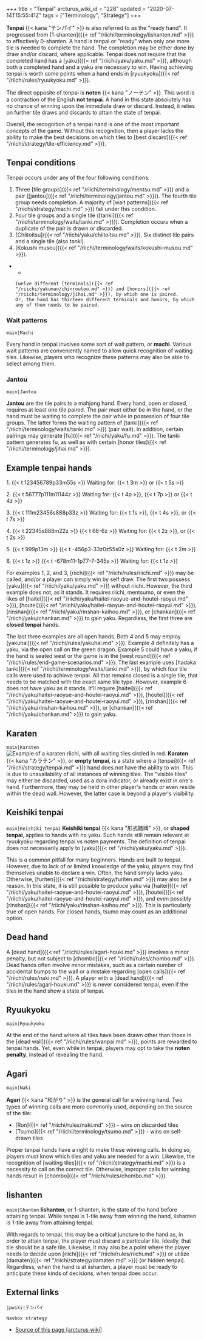 +++
title = "Tenpai"
arcturus_wiki_id = "228"
updated = "2020-07-14T15:55:41Z"
tags = ["Terminology", "Strategy"]
+++

**Tenpai** {{< kana "テンパイ" >}} is also referred to as the "ready hand". It progressed from
[1-shanten]({{< ref "/riichi/terminology/iishanten.md" >}}) to effectively 0-shanten. A hand is
tenpai or "ready" when only one more tile is needed to complete the hand. The completion may be
either done by draw and/or discard, where applicable. Tenpai does not require that the completed
hand has a [yaku]({{< ref "/riichi/yaku/yaku.md" >}}), although both a completed hand and a yaku are
necessary to win. Having achieving tenpai is worth some points when a hand ends in
[ryuukyoku]({{< ref "/riichi/rules/ryuukyoku.md" >}}).

The direct opposite of tenpai is **noten** {{< kana "ノーテン" >}}. This word is a contraction of
the English **not tenpai**. A hand in this state absolutely has no chance of winning upon the
immediate draw or discard. Instead, it relies on further tile draws and discards to attain the state
of tenpai.

Overall, the recognition of a tenpai hand is one of the most important concepts of the game. Without
this recognition, then a player lacks the ability to make the best decisions on which tiles to [best
discard]({{< ref "/riichi/strategy/tile-efficiency.md" >}}).

## Tenpai conditions

Tenpai occurs under any of the four following conditions:

1.  Three [tile groups]({{< ref "/riichi/terminology/mentsu.md" >}}) and a pair
    ([jantou]({{< ref "/riichi/terminology/jantou.md" >}})). The fourth tile group needs completion.
    A majority of [wait patterns]({{< ref "/riichi/strategy/machi.md" >}}) fall under this
    condition.
2.  Four tile groups and a single tile ([tanki]({{< ref "/riichi/terminology/waits/tanki.md" >}})).
    Completion occurs when a duplicate of the pair is drawn or discarded.
3.  [Chiitoitsu]({{< ref "/riichi/yaku/chiitoitsu.md" >}}). Six distinct tile pairs and a single
    tile (also tanki).
4.  [Kokushi musou]({{< ref "/riichi/terminology/waits/kokushi-musou.md" >}}).

<!-- end list -->

- -


      Twelve different [terminals]({{< ref "/riichi/yakuman/chinroutou.md" >}}) and [honors]({{< ref "/riichi/terminology/jihai.md" >}}), by which one is paired.
      Or, the hand has thirteen different terminals and honors, by which any of them needs to be paired.

### Wait patterns

`main|Machi`

Every hand in tenpai involves some sort of wait pattern, or **machi**. Various wait patterns are
conveniently named to allow quick recognition of waiting tiles. Likewise, players who recognize
these patterns may also be able to select among them.

### Jantou

`main|Jantou`

**Jantou** are the tile pairs to a mahjong hand. Every hand, open or closed, requires at least one
tile paired. The pair must either be in the hand, or the hand must be waiting to complete the pair
while in possession of four tile groups. The latter forms the waiting pattern of
[tanki]({{< ref "/riichi/terminology/waits/tanki.md" >}}) (pair wait). In addition, certain pairings
may generate [fu]({{< ref "/riichi/yaku/fu.md" >}}). The tanki pattern generates fu, as well as with
certain [honor tiles]({{< ref "/riichi/terminology/jihai.md" >}}).

## Example tenpai hands

1\. {{< t 123456789p33m55s >}} Waiting for: {{< t 3m >}} or {{< t 5s >}}

2\. {{< t 56777p111m11144z >}} Waiting for: {{< t 4p >}}, {{< t 7p >}} or {{< t 4z >}}

3\. {{< t 111m23456s888p33z >}} Waiting for: {{< t 1s >}}, {{< t 4s >}}, or {{< t 7s >}}

4\. {{< t 22345s888m22z >}} {{< t 66-6z >}} Waiting for: {{< t 2z >}}, or {{< t 2s >}}

5\. {{< t 999p13m >}} {{< t -456p3-33z0z55s0z >}} Waiting for: {{< t 2m >}}

6\. {{< t 1z >}} {{< t -678m11-1p77-7-345s >}} Waiting for: {{< t 1z >}}

For examples 1, 2, and 3, [riichi]({{< ref "/riichi/rules/riichi.md" >}}) may be called, and/or a
player can simply win by self draw. The first two possess [yaku]({{< ref "/riichi/yaku/yaku.md" >}})
without riichi. However, the third example does not, as it stands. It requires riichi, mentsumo, or
even the likes of [haitei]({{< ref "/riichi/yaku/haitei-raoyue-and-houtei-raoyui.md" >}}),
[houtei]({{< ref "/riichi/yaku/haitei-raoyue-and-houtei-raoyui.md" >}}),
[rinshan]({{< ref "/riichi/yaku/rinshan-kaihou.md" >}}), or
[chankan]({{< ref "/riichi/yaku/chankan.md" >}}) to gain yaku. Regardless, the first three are
**closed tenpai** hands.

The last three examples are all open hands. Both 4 and 5 may employ
[yakuhai]({{< ref "/riichi/rules/yakuhai.md" >}}). Example 4 definitely has a yaku, via the open
call on the green dragon. Example 5 could have a yaku, if the hand is seated west or the game is in
the [west round]({{< ref "/riichi/rules/end-game-scenarios.md" >}}). The last example uses [hadaka
tanki]({{< ref "/riichi/terminology/waits/tanki.md" >}}), by which four tile calls were used to
achieve tenpai. All that remains closed is a single tile, that needs to be matched with the exact
same tile type. However, example 6 does not have yaku as it stands. It'll require
[haitei]({{< ref "/riichi/yaku/haitei-raoyue-and-houtei-raoyui.md" >}}),
[houtei]({{< ref "/riichi/yaku/haitei-raoyue-and-houtei-raoyui.md" >}}),
[rinshan]({{< ref "/riichi/yaku/rinshan-kaihou.md" >}}), or
[chankan]({{< ref "/riichi/yaku/chankan.md" >}}) to gain yaku.

## Karaten

`main|Karaten`
![Example of a karaten riichi, with all waiting tiles circled in red.](Dead_Wait.png "Example of a karaten riichi, with all waiting tiles circled in red.")
**Karaten** {{< kana "カラテン" >}}, or **empty tenpai**, is a state where a
[tenpai]({{< ref "/riichi/strategy/tenpai.md" >}}) hand does not have the ability to win. This is
due to unavailability of all instances of winning tiles. The "visible tiles" may either be
discarded, used as a dora indicator, or already exist in one's hand. Furthermore, they may be held
in other player's hands or even reside within the dead wall. However, the latter case is beyond a
player's visibility.

## Keishiki tenpai

`main|Keishiki tenpai` **Keishiki tenpai** {{< kana "形式聴牌" >}}, or **shaped tenpai**, applies to
hands with no yaku. Such hands still remain relevant at ryuukyoku regarding tenpai vs noten
payments. The definition of tenpai does not necessarily apply to
[yaku]({{< ref "/riichi/yaku/yaku.md" >}}).

This is a common pitfall for many beginners. Hands are built to tenpai. However, due to lack of or
limited knowledge of the yaku, players may find themselves unable to declare a win. Often, the hand
simply lacks yaku. Otherwise, [furiten]({{< ref "/riichi/strategy/furiten.md" >}}) may also be a
reason. In this state, it is still possible to produce yaku via
[haitei]({{< ref "/riichi/yaku/haitei-raoyue-and-houtei-raoyui.md" >}}),
[houtei]({{< ref "/riichi/yaku/haitei-raoyue-and-houtei-raoyui.md" >}}), and even possibly
[rinshan]({{< ref "/riichi/yaku/rinshan-kaihou.md" >}}). This is particularly true of open hands.
For closed hands, tsumo may count as an additional option.

## Dead hand

A [dead hand]({{< ref "/riichi/rules/agari-houki.md" >}}) involves a minor penalty, but not subject
to [chombo]({{< ref "/riichi/rules/chombo.md" >}}). Dead hands often involve minor mistakes, such as
a certain number of accidental bumps to the wall or a mistake regarding [open
calls]({{< ref "/riichi/rules/naki.md" >}}). A player with a [dead
hand]({{< ref "/riichi/rules/agari-houki.md" >}}) is never considered tenpai, even if the tiles in
the hand show a state of tenpai.

## Ryuukyoku

`main|Ryuukyoku`

At the end of the hand where all tiles have been drawn other than those in the [dead
wall]({{< ref "/riichi/rules/wanpai.md" >}}), points are rewarded to tenpai hands. Yet, even while
in tenpai, players may opt to take the **noten penalty**, instead of revealing the hand.

## Agari

`main|Naki`

**Agari** {{< kana "和がり" >}} is the general call for a winning hand. Two types of winning calls
are more commonly used, depending on the source of the tile:

- [Ron]({{< ref "/riichi/rules/naki.md" >}}) - wins on discarded tiles
- [Tsumo]({{< ref "/riichi/terminology/tsumo.md" >}}) - wins on self-drawn tiles

Proper tenpai hands have a right to make these winning calls. In doing so, players must know which
tiles and yaku are needed for a win. Likewise, the recognition of [waiting
tiles]({{< ref "/riichi/strategy/machi.md" >}}) is a necessity to call on the correct tile.
Otherwise, improper calls for winning hands result in
[chombo]({{< ref "/riichi/rules/chombo.md" >}}).

## Iishanten

`main|Shanten` **Iishanten**, or 1-shanten, is the state of the hand before attaining tenpai. While
tenpai is 1-tile away from winning the hand, iishanten is 1-tile away from attaining tenpai.

With regards to tenpai, this may be a critical juncture to the hand as, in order to attain tenpai,
the player must discard a particular tile. Ideally, that tile should be a safe tile. Likewise, it
may also be a point where the player needs to decide upon
[riichi]({{< ref "/riichi/rules/riichi.md" >}}) or utilize
[damaten]({{< ref "/riichi/strategy/damaten.md" >}}) (or hidden tenpai). Regardless, when the hand
is at iishanten, a player must be ready to anticipate these kinds of decisions, when tenpai does
occur.

## External links

`jpwiki|テンパイ`

`Navbox strategy`

- [Source of this page [arcturus wiki]](http://arcturus.su/wiki/Tenpai)

